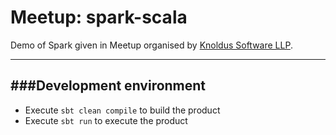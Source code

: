 Meetup: spark-scala
========================

Demo of Spark given in Meetup organised by [Knoldus Software LLP](http://www.knoldus.com/home.knol).

-----------------------------------------------------------------------
###Development environment
-----------------------------------------------------------------------
* Execute `sbt clean compile` to build the product
* Execute `sbt run` to execute the product
